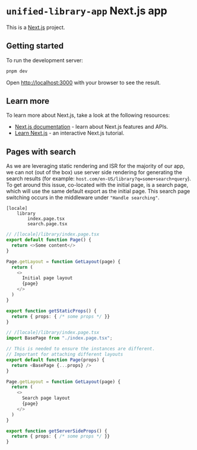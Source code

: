 # `unified-library-app` Next.js app

This is a [Next.js](https://nextjs.org/) project.

## Getting started

To run the development server:

```bash
pnpm dev
```

Open [http://localhost:3000](http://localhost:3000) with your browser to see the result.

## Learn more

To learn more about Next.js, take a look at the following resources:

- [Next.js documentation](https://nextjs.org/docs) - learn about Next.js features and APIs.
- [Learn Next.js](https://nextjs.org/learn) - an interactive Next.js tutorial.

## Pages with search

As we are leveraging static rendering and ISR for the majority of our app, we can not (out of the box) use server side rendering for generating the search results (for example: `host.com/en-US/library?q=some+search+query`). To get around this issue, co-located with the initial page, is a search page, which will use the same default export as the initial page. This search page switching occurs in the middleware under `"Handle searching"`.

```
[locale]
    library
        index.page.tsx
        search.page.tsx
```

```typescript
// /[locale]/library/index.page.tsx
export default function Page() {
  return <>Some content</>
}

Page.getLayout = function GetLayout(page) {
  return (
    <>
      Initial page layout
      {page}
    </>
  )
}

export function getStaticProps() {
  return { props: { /* some props */ }}
}
```

```typescript
// /[locale]/library/index.page.tsx
import BasePage from "./index.page.tsx";

// This is needed to ensure the instances are different.
// Important for attaching different layouts
export default function Page(props) {
  return <BasePage {...props} />
}

Page.getLayout = function GetLayout(page) {
  return (
    <>
      Search page layout
      {page}
    </>
  )
}

export function getServerSideProps() {
  return { props: { /* some props */ }}
}
```
